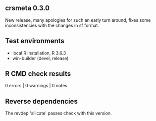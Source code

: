 ## crsmeta 0.3.0

New release, many apologies for such an early turn around, 
fixes some inconsistencies with the changes in sf format. 

## Test environments

* local R installation, R 3.6.3
* win-builder (devel, release)

## R CMD check results

0 errors | 0 warnings | 0 notes

## Reverse dependencies

The revdep 'silicate' passes check with this version. 
  
